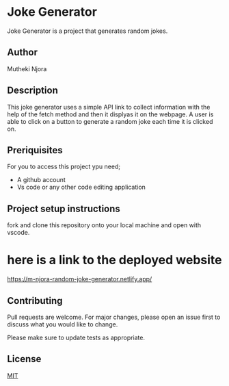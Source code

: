 # Joke Generator

Joke Generator is a project that  generates random jokes.
## Author
Mutheki Njora

## Description
This joke generator uses a simple API link to collect information with the help of the fetch method and then it displyas it on the webpage. A user is able to click on a button to generate a random joke each time it is clicked on.

## Preriquisites
For you to access this project ypu need;

* A github account
* Vs code or any other code editing application


## Project setup instructions
fork and clone this repository onto your local machine and open with vscode.

# here is a link to the deployed website
https://m-njora-random-joke-generator.netlify.app/

## Contributing

Pull requests are welcome. For major changes, please open an issue first
to discuss what you would like to change.

Please make sure to update tests as appropriate.

## License

[MIT](https://choosealicense.com/licenses/mit/)